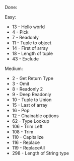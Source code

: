 Done:

Easy:

- 13 - Hello world
- 4 - Pick
- 7 - Readonly
- 11 - Tuple to object
- 14 - First of array
- 18 - Length of tuple
- 43 - Exclude

Medium:

- 2 - Get Return Type
- 3 - Omit
- 8 - Readonly 2
- 9 - Deep Readonly
- 10 - Tuple to Union
- 15 - Last of array
- 16 - Pop
- 12 - Chainable options
- 62 - Type Lookup
- 106 - Trim Left
- 108 - Trim
- 110 - Capitalize
- 116 - Replace
- 119 - ReplaceAll
- 298 - Length of String type
